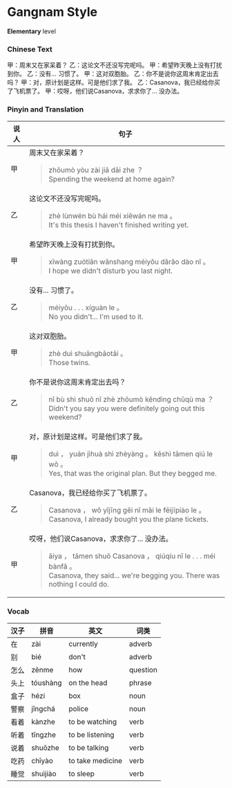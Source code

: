 # Gangnam Style
**Elementary** level
### Chinese Text
甲：周末又在家呆着？
乙：这论文不还没写完呢吗。
甲：希望昨天晚上没有打扰到你。
乙：没有... 习惯了。
甲：这对双胞胎。
乙：你不是说你这周末肯定出去吗？
甲：对，原计划是这样。可是他们求了我。
乙：Casanova，我已经给你买了飞机票了。
甲：哎呀，他们说Casanova，求求你了... 没办法。

### Pinyin and Translation
|说人|句子|
|----|----|
|甲|周末又在家呆着？<blockquote>zhōumò yòu zài jiā dāi zhe ？<br />Spending the weekend at home again?</blockquote>|
|乙|这论文不还没写完呢吗。<blockquote>zhè lùnwén bù hái méi xiěwán ne ma 。<br />It's this thesis I haven't finished writing yet.</blockquote>|
|甲|希望昨天晚上没有打扰到你。<blockquote>xīwàng zuótiān wǎnshang méiyǒu dǎrǎo dào nǐ 。<br />I hope we didn't disturb you last night.</blockquote>|
|乙|没有... 习惯了。<blockquote>méiyǒu . . .  xíguàn le 。<br />No you didn't... I'm used to it.</blockquote>|
|甲|这对双胞胎。<blockquote>zhè duì shuāngbāotāi 。<br />Those twins.</blockquote>|
|乙|你不是说你这周末肯定出去吗？<blockquote>nǐ bù shì shuō nǐ zhè zhōumò kěndìng chūqù ma ？<br />Didn't you say you were definitely going out this weekend?</blockquote>|
|甲|对，原计划是这样。可是他们求了我。<blockquote>duì ， yuán  jìhuà shì zhèyàng 。 kěshì tāmen qiú le wǒ 。<br />Yes, that was the original plan. But they begged me.</blockquote>|
|乙|Casanova，我已经给你买了飞机票了。<blockquote>Casanova ， wǒ yǐjīng gěi nǐ mǎi le fēijīpiào le 。<br />Casanova, I already bought you the plane tickets.</blockquote>|
|甲|哎呀，他们说Casanova，求求你了... 没办法。<blockquote>āiya ， tāmen shuō Casanova ， qiúqiu nǐ le . . .  méi bànfǎ 。<br />Casanova, they said... we're begging you. There was nothing I could do.</blockquote>|
### Vocab
|汉子|拼音|英文|词类|
|----|----|----|----|
|在|zài|currently|adverb|
|别|bié|don't|adverb|
|怎么|zěnme|how|question|
|头上|tóushàng|on the head|phrase|
|盒子|hézi|box|noun|
|警察|jǐngchá|police|noun|
|看着|kànzhe|to be watching|verb|
|听着|tīngzhe|to be listening|verb|
|说着|shuōzhe|to be talking|verb|
|吃药|chīyào|to take medicine|verb|
|睡觉|shuìjiào|to sleep|verb|